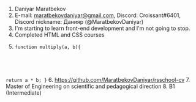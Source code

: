 1. Daniyar Maratbekov
2. E-mail: maratbekovdaniyar@gmail.com, Discord: Croissant#6401, Discord nickname: Данияр (@MaratbekovDaniyar)
3. I'm starting to learn front-end development and I'm not going to stop.
4. Completed HTML and CSS courses
5. <pre><code>function multiply(a, b){
  return a * b;
}</code></pre>
6. https://github.com/MaratbekovDaniyar/rsschool-cv
7. Master of Engineering on scientific and pedagogical direction
8. B1 (Intermediate)

